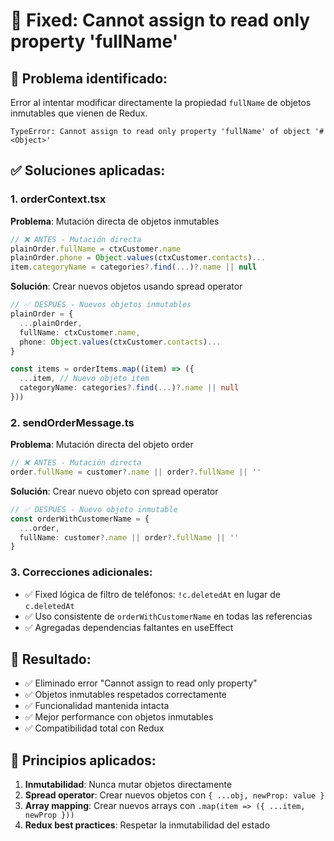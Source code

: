 # 🔧 Fixed: Cannot assign to read only property 'fullName'

## 🚨 **Problema identificado:**

Error al intentar modificar directamente la propiedad `fullName` de objetos inmutables que vienen de Redux.

```
TypeError: Cannot assign to read only property 'fullName' of object '#<Object>'
```

## ✅ **Soluciones aplicadas:**

### 1. **orderContext.tsx**

**Problema**: Mutación directa de objetos inmutables

```typescript
// ❌ ANTES - Mutación directa
plainOrder.fullName = ctxCustomer.name
plainOrder.phone = Object.values(ctxCustomer.contacts)...
item.categoryName = categories?.find(...)?.name || null
```

**Solución**: Crear nuevos objetos usando spread operator

```typescript
// ✅ DESPUÉS - Nuevos objetos inmutables
plainOrder = {
  ...plainOrder,
  fullName: ctxCustomer.name,
  phone: Object.values(ctxCustomer.contacts)...
}

const items = orderItems.map((item) => ({
  ...item, // Nuevo objeto item
  categoryName: categories?.find(...)?.name || null
}))
```

### 2. **sendOrderMessage.ts**

**Problema**: Mutación directa del objeto order

```typescript
// ❌ ANTES - Mutación directa
order.fullName = customer?.name || order?.fullName || ''
```

**Solución**: Crear nuevo objeto con spread operator

```typescript
// ✅ DESPUÉS - Nuevo objeto inmutable
const orderWithCustomerName = {
  ...order,
  fullName: customer?.name || order?.fullName || ''
}
```

### 3. **Correcciones adicionales:**

- ✅ Fixed lógica de filtro de teléfonos: `!c.deletedAt` en lugar de `c.deletedAt`
- ✅ Uso consistente de `orderWithCustomerName` en todas las referencias
- ✅ Agregadas dependencias faltantes en useEffect

## 🎯 **Resultado:**

- ✅ Eliminado error "Cannot assign to read only property"
- ✅ Objetos inmutables respetados correctamente
- ✅ Funcionalidad mantenida intacta
- ✅ Mejor performance con objetos inmutables
- ✅ Compatibilidad total con Redux

## 📝 **Principios aplicados:**

1. **Inmutabilidad**: Nunca mutar objetos directamente
2. **Spread operator**: Crear nuevos objetos con `{ ...obj, newProp: value }`
3. **Array mapping**: Crear nuevos arrays con `.map(item => ({ ...item, newProp }))`
4. **Redux best practices**: Respetar la inmutabilidad del estado
